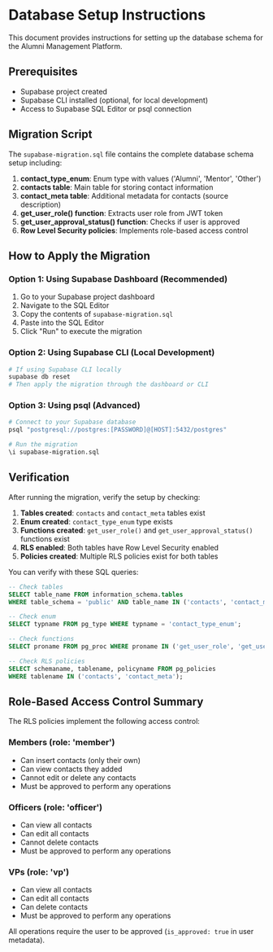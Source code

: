 # Database Setup Instructions

This document provides instructions for setting up the database schema for the Alumni Management Platform.

## Prerequisites

- Supabase project created
- Supabase CLI installed (optional, for local development)
- Access to Supabase SQL Editor or psql connection

## Migration Script

The `supabase-migration.sql` file contains the complete database schema setup including:

1. **contact_type_enum**: Enum type with values ('Alumni', 'Mentor', 'Other')
2. **contacts table**: Main table for storing contact information
3. **contact_meta table**: Additional metadata for contacts (source description)
4. **get_user_role() function**: Extracts user role from JWT token
5. **get_user_approval_status() function**: Checks if user is approved
6. **Row Level Security policies**: Implements role-based access control

## How to Apply the Migration

### Option 1: Using Supabase Dashboard (Recommended)

1. Go to your Supabase project dashboard
2. Navigate to the SQL Editor
3. Copy the contents of `supabase-migration.sql`
4. Paste into the SQL Editor
5. Click "Run" to execute the migration

### Option 2: Using Supabase CLI (Local Development)

```bash
# If using Supabase CLI locally
supabase db reset
# Then apply the migration through the dashboard or CLI
```

### Option 3: Using psql (Advanced)

```bash
# Connect to your Supabase database
psql "postgresql://postgres:[PASSWORD]@[HOST]:5432/postgres"

# Run the migration
\i supabase-migration.sql
```

## Verification

After running the migration, verify the setup by checking:

1. **Tables created**: `contacts` and `contact_meta` tables exist
2. **Enum created**: `contact_type_enum` type exists
3. **Functions created**: `get_user_role()` and `get_user_approval_status()` functions exist
4. **RLS enabled**: Both tables have Row Level Security enabled
5. **Policies created**: Multiple RLS policies exist for both tables

You can verify with these SQL queries:

```sql
-- Check tables
SELECT table_name FROM information_schema.tables 
WHERE table_schema = 'public' AND table_name IN ('contacts', 'contact_meta');

-- Check enum
SELECT typname FROM pg_type WHERE typname = 'contact_type_enum';

-- Check functions
SELECT proname FROM pg_proc WHERE proname IN ('get_user_role', 'get_user_approval_status');

-- Check RLS policies
SELECT schemaname, tablename, policyname FROM pg_policies 
WHERE tablename IN ('contacts', 'contact_meta');
```

## Role-Based Access Control Summary

The RLS policies implement the following access control:

### Members (role: 'member')
- Can insert contacts (only their own)
- Can view contacts they added
- Cannot edit or delete any contacts
- Must be approved to perform any operations

### Officers (role: 'officer')
- Can view all contacts
- Can edit all contacts
- Cannot delete contacts
- Must be approved to perform any operations

### VPs (role: 'vp')
- Can view all contacts
- Can edit all contacts
- Can delete contacts
- Must be approved to perform any operations

All operations require the user to be approved (`is_approved: true` in user metadata).